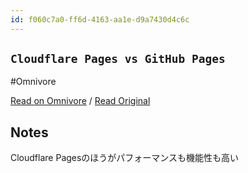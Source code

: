 ```yaml
---
id: f060c7a0-ff6d-4163-aa1e-d9a7430d4c6c
---
```


## `Cloudflare Pages vs GitHub Pages`
#Omnivore

[Read on Omnivore](https://omnivore.app/me/cloudflare-pages-vs-git-hub-pages-1920cfffc89) / [Read Original](https://bejamas.io/compare/cloudflare-pages-vs-github-pages)

## Notes

Cloudflare Pagesのほうがパフォーマンスも機能性も高い

